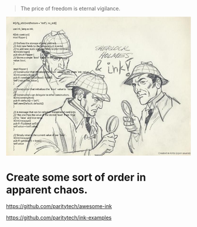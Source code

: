 
> The price of freedom is eternal vigilance.

<img src="./ink_krita.jpg"/>

# Create some sort of order in apparent chaos.


<!-- https://github.com/paritytech/awesome-ink -->


https://github.com/paritytech/awesome-ink

https://github.com/paritytech/ink-examples
